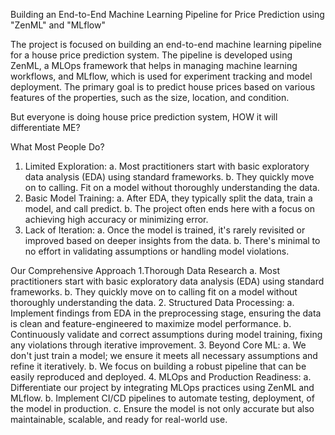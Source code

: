 Building an End-to-End Machine Learning Pipeline for Price Prediction using "ZenML" and "MLflow"

The project is focused on building an end-to-end machine learning pipeline for a house price prediction system.
The pipeline is developed using ZenML, a MLOps framework that helps in managing machine learning workflows, and MLflow, which is used for experiment tracking and model deployment.
The primary goal is to predict house prices based on various features of the properties, such as the size, location, and condition.

But everyone is doing house price prediction system, HOW it will differentiate ME?

What Most People Do?
1. Limited Exploration:
    a. Most practitioners start with basic exploratory data analysis (EDA) using standard frameworks.
    b. They quickly move on to calling. Fit on a model without thoroughly understanding the data.
2. Basic Model Training:
    a. After EDA, they typically split the data, train a model, and call predict. 
    b. The project often ends here with a focus on achieving high accuracy or minimizing error.
3. Lack of Iteration:
    a. Once the model is trained, it's rarely revisited or improved based on deeper insights from the data.
    b. There's minimal to no effort in validating assumptions or handling model violations.

Our Comprehensive Approach
1.Thorough Data Research
    a. Most practitioners start with basic exploratory data analysis (EDA) using standard frameworks.
    b. They quickly move on to calling fit on a model without thoroughly understanding the data.
2. Structured Data Processing:
    a. Implement findings from EDA in the preprocessing stage, ensuring the data is clean and feature-engineered to maximize model performance.
    b. Continuously validate and correct assumptions during model training, fixing any violations through iterative improvement.
3. Beyond Core ML:
    a. We don't just train a model; we ensure it meets all necessary assumptions and refine it iteratively.
    b. We focus on building a robust pipeline that can be easily reproduced and deployed.
4. MLOps and Production Readiness:
    a. Differentiate our project by integrating MLOps practices using ZenML and MLflow.
    b. Implement CI/CD pipelines to automate testing, deployment, of the model in production.
    c. Ensure the model is not only accurate but also maintainable, scalable, and ready for real-world use.
    
